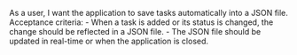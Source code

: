As a user, I want the application to save tasks automatically into a JSON file.
    Acceptance criteria:
    - When a task is added or its status is changed, the change should be reflected in a JSON file.
    - The JSON file should be updated in real-time or when the application is closed.
